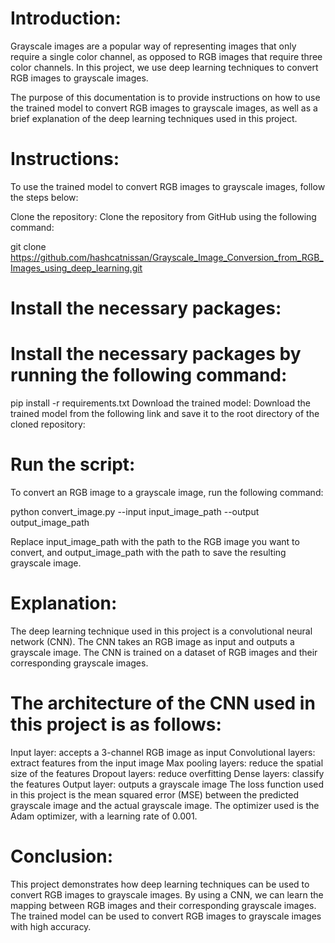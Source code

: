 # Introduction:
Grayscale images are a popular way of representing images that only require a single color channel, as opposed to RGB images that require three color channels. In this project, we use deep learning techniques to convert RGB images to grayscale images.

The purpose of this documentation is to provide instructions on how to use the trained model to convert RGB images to grayscale images, as well as a brief explanation of the deep learning techniques used in this project.

# Instructions:
To use the trained model to convert RGB images to grayscale images, follow the steps below:

Clone the repository:
Clone the repository from GitHub using the following command:

git clone https://github.com/hashcatnissan/Grayscale_Image_Conversion_from_RGB_Images_using_deep_learning.git

# Install the necessary packages:
# Install the necessary packages by running the following command:

pip install -r requirements.txt
 Download the trained model:
 Download the trained model from the following link and save it to the root directory of the cloned repository:


# Run the script:
To convert an RGB image to a grayscale image, run the following command:

python convert_image.py --input input_image_path --output output_image_path

Replace input_image_path with the path to the RGB image you want to convert, and output_image_path with the path to save the resulting grayscale image.

# Explanation:
The deep learning technique used in this project is a convolutional neural network (CNN). The CNN takes an RGB image as input and outputs a grayscale image. The CNN is trained on a dataset of RGB images and their corresponding grayscale images.

# The architecture of the CNN used in this project is as follows:

Input layer: accepts a 3-channel RGB image as input
Convolutional layers: extract features from the input image
Max pooling layers: reduce the spatial size of the features
Dropout layers: reduce overfitting
Dense layers: classify the features
Output layer: outputs a grayscale image
The loss function used in this project is the mean squared error (MSE) between the predicted grayscale image and the actual grayscale image. The optimizer used is the Adam optimizer, with a learning rate of 0.001.

# Conclusion:
This project demonstrates how deep learning techniques can be used to convert RGB images to grayscale images. By using a CNN, we can learn the mapping between RGB images and their corresponding grayscale images. The trained model can be used to convert RGB images to grayscale images with high accuracy.
